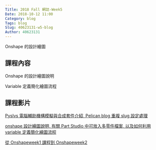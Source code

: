 ```yaml
---
Title: 2018 Fall 網誌-Week5
Date: 2018-10-12 11:00
Category: blog
Tags: blog
Slug: 40623131-w5-blog
Author: 40623131
---
```


Onshape 的設計繪圖


<!-- PELICAN_END_SUMMARY -->

課程內容
----

Onshape 的設計繪圖說明

Variable 定義簡化繪圖流程

課程影片
----

[Pyslvs 電腦輔助機構模擬與合成套件介紹, Pelican blog 重複 slug 設定處理](https://www.youtube.com/watch?v=XZZXFytiRtM)

[onshape 設計繪圖說明, 有關 Part Studio 中可放入多零件檔案, 以及如何利用 variable 定義簡化繪圖流程](https://www.youtube.com/watch?v=0SKgCf2zJV8)

[從 Onshapeweek1 課程到 Onshapeweek2](https://www.youtube.com/watch?v=GE48pZWK8vI)





